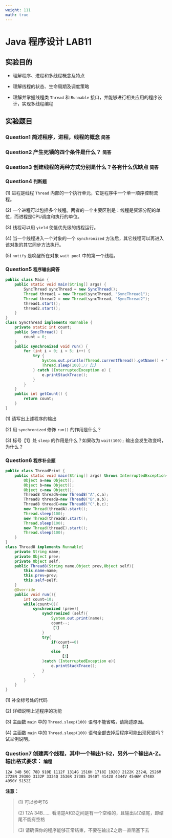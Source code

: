 ```yaml
---
weight: 111
math: true
---
```


# Java 程序设计 LAB11

## 实验目的

- 理解程序、进程和多线程概念及特点

- 理解线程的状态、生命周期及调度策略

- 理解并掌握线程类 `Thread` 和 `Runnable` 接口，并能够进行相关应用的程序设计，实现多线程编程

## 实验题目

### Question1 简述程序，进程，线程的概念 `简答`

### Question2 产生死锁的四个条件是什么？ `简答`

### Question3 创建线程的两种方式分别是什么？各有什么优缺点 `简答`

### Question4 `判断题`

(1) 进程是线程 `Thread` 内部的一个执行单元，它是程序中一个单一顺序控制流程。

(2) 一个进程可以包括多个线程。两者的一个主要区别是：线程是资源分配的单位，而进程是CPU调度和执行的单位。

(3) 线程可以用 `yield` 使低优先级的线程运行。

(4) 当一个线程进入一个对象的一个 `synchronized` 方法后，其它线程可以再进入该对象的其它同步方法执行。

(5)  `notify` 是唤醒所在对象 `wait pool` 中的第一个线程。

### Question5  `程序输出简答`

```java
public class Main {
    public static void main(String[] args) {
        SyncThread syncThread = new SyncThread();
        Thread thread1 = new Thread(syncThread, "SyncThread1");
        Thread thread2 = new Thread(syncThread, "SyncThread2");
        thread1.start();
        thread2.start();
    }
}
class SyncThread implements Runnable {
    private static int count;
    public SyncThread() {
        count = 0;
    }
    public synchronized void run() {
        for (int i = 0; i < 5; i++) {
            try {
                System.out.println(Thread.currentThread().getName() + ":" + (count++));
                Thread.sleep(100);//【1】
            } catch (InterruptedException e) {
                e.printStackTrace();
            }
        }
    }
    public int getCount() {
        return count;
    }
}
```

(1) 请写出上述程序的输出

(2) 用 `synchronized` 修饰 `run()` 的作用是什么？

(3) 标号【1】处 `sleep` 的作用是什么？如果改为 `wait(100);` 输出会发生改变吗，为什么？

### Question6 `程序补全题`

```java
public class ThreadPrint {
    public static void main(String[] args) throws InterruptedException{
        Object a=new Object();
        Object b=new Object();
        Object c=new Object();
        Thread8 threadA=new Thread8("A",c,a);
        Thread8 threadB=new Thread8("B",a,b);
        Thread8 threadC=new Thread8("C",b,c);
        new Thread(threadA).start();
        Thread.sleep(100);
        new Thread(threadB).start();
        Thread.sleep(100);
        new Thread(threadC).start();
        Thread.sleep(100);
    }
}
class Thread8 implements Runnable{
    private String name;
    private Object prev;
    private Object self;
    public Thread8(String name,Object prev,Object self){
        this.name=name;
        this.prev=prev;
        this.self=self;
    }
    @Override
    public void run(){
        int count=10;
        while(count>0){
            synchronized (prev){
                synchronized (self){
                    System.out.print(name);
                    count--;
                    【1】
                }
                try{
                    if(count==0)
                        【2】
                    else
                        【3】
                }catch (InterruptedException e){
                    e.printStackTrace();
                }
            }
        }
    }
}
```

(1) 补全标号处的代码

(2) 详细说明上述程序的功能

(3) 主函数 `main` 中的 `Thread.sleep(100)` 语句不能省略，请简述原因。

(4) 主函数 `main` 中的 `Thread.sleep(100)` 语句全部去掉后程序可能出现死锁吗？试举例说明。

### Question7 创建两个线程，其中一个输出1-52，另外一个输出A-Z。输出格式要求： `编程`

```
12A 34B 56C 78D 910E 1112F 1314G 1516H 1718I 1920J 2122K 2324L 2526M 2728N 2930O 3132P 3334Q 3536R 3738S 3940T 4142U 4344V 4546W 4748X 4950Y 5152Z
```

**注意：**

> (1) 可以参考T6
>
> (2) 12A 34B…… 看清楚A和3之间是有一个空格的，且输出以Z结尾，即结尾不能有空格
>
> (3) 请确保你的程序能够正常结束，不要在输出Z之后一直阻塞下去
